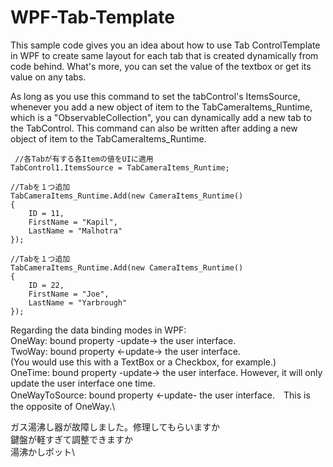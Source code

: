 # WPF-Tab-Template
This sample code gives you an idea about how to use Tab ControlTemplate in WPF to create same layout for each tab that is created dynamically from code behind.
What's more, you can set the value of the textbox or get its value on any tabs.

As long as you use this command to set the tabControl's ItemsSource, whenever you add a new object of item to the 
TabCameraItems_Runtime, which is a "ObservableCollection", you can dynamically add a new tab to the TabControl.
This command can also be written after adding a new object of item to the TabCameraItems_Runtime.

```
 //各Tabが有する各Itemの値をUIに適用
TabControl1.ItemsSource = TabCameraItems_Runtime;

//Tabを１つ追加
TabCameraItems_Runtime.Add(new CameraItems_Runtime()
{
    ID = 11,
    FirstName = "Kapil",
    LastName = "Malhotra"
});

//Tabを１つ追加
TabCameraItems_Runtime.Add(new CameraItems_Runtime()
{
    ID = 22,
    FirstName = "Joe",
    LastName = "Yarbrough"
});
```



Regarding the data binding modes in WPF:\
OneWay: bound property -update-> the user interface.\
TwoWay: bound property <-update-> the user interface.\
        (You would use this with a TextBox or a Checkbox, for example.)\
OneTime: bound property -update-> the user interface. However, it will only update the user interface one time.\
OneWayToSource: bound property <-update- the user interface.　This is the opposite of OneWay.\


ガス湯沸し器が故障しました。修理してもらいますか\
鍵盤が軽すぎて調整できますか\
湯沸かしポット\


